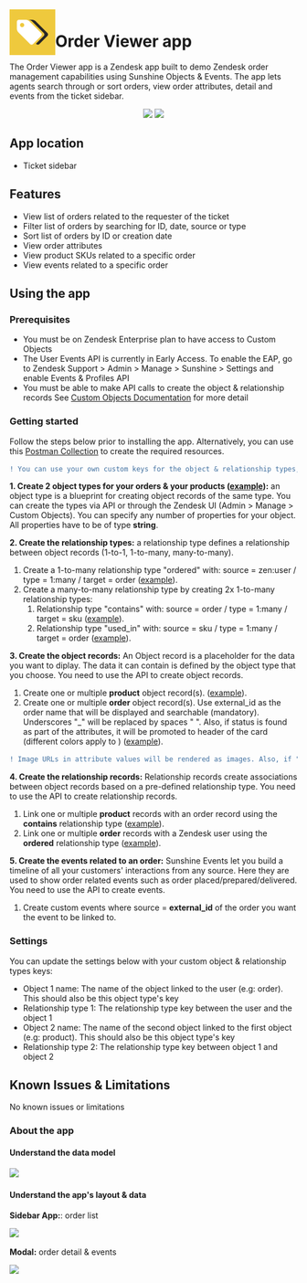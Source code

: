 <img src="./assets/logo.png" align="left" title="CTI app logo" alt="App Logo" width="80px" height="80px">

# Order Viewer app

The Order Viewer app is a Zendesk app built to demo Zendesk order management capabilities using Sunshine Objects & Events. The app lets agents search through or sort orders, view order attributes, detail and events from the ticket sidebar. 

<p align="center">
    <img src="https://cl.ly/a6aec9d3c22c/Screen%252520Recording%2525202019-07-16%252520at%25252002.54%252520pm.gif" width="600px">
    <img src="https://cl.ly/8ee21faf9855/Screen%252520Recording%2525202019-07-16%252520at%25252002.56%252520pm.gif" width="250px">
</p>

## App location

* Ticket sidebar

## Features

* View list of orders related to the requester of the ticket
* Filter list of orders by searching for ID, date, source or type
* Sort list of orders by ID or creation date
* View order attributes
* View product SKUs related to a specific order
* View events related to a specific order

## Using the app

### Prerequisites

* You must be on Zendesk Enterprise plan to have access to Custom Objects
* The User Events API is currently in Early Access. To enable the EAP, go to Zendesk Support > Admin > Manage > Sunshine > Settings and enable Events & Profiles API
* You must be able to make API calls to create the object & relationship records See [Custom Objects Documentation](https://developer.zendesk.com/rest_api/docs/custom-objects-api/introduction) for more detail 

### Getting started
Follow the steps below prior to installing the app. Alternatively, you can use this [Postman Collection](https://github.com/zendesk/pa_apps/tree/master/Misc/Postman) to create the required resources. 

```diff
! You can use your own custom keys for the object & relationship types, and specify them in the app settings. Otherwise, they will default to order, product, ordered, contains & used_in.
```

**1. Create 2 object types for your orders & your products ([example](https://cl.ly/1187aed75e4e)):** an object type is a blueprint for creating object records of the same type. You can create the types via API or through the Zendesk UI (Admin > Manage > Custom Objects). You can specify any number of properties for your object. All properties have to be of type **string**.

**2. Create the relationship types:** a relationship type defines a relationship between object records (1-to-1, 1-to-many, many-to-many).

1. Create a 1-to-many relationship type "ordered" with: source = zen:user / type = 1:many / target = order ([example](https://cl.ly/1ab0faba7727)).
2. Create a many-to-many relationship type by creating 2x 1-to-many relationship types:
    1. Relationship type "contains" with: source = order / type = 1:many / target = sku ([example](https://cl.ly/6be6d7c32ef4)).
    2. Relationship type "used_in" with: source = sku / type = 1:many / target = order ([example](https://cl.ly/51d7586081ba)).

**3. Create the object records:** An Object record is a placeholder for the data you want to diplay. The data it can contain is defined by the object type that you choose. You need to use the API to create object records.

1. Create one or multiple **product** object record(s). ([example](https://cl.ly/5ba80d331f14)).
2. Create one or multiple **order** object record(s). Use external_id as the order name that will be displayed and searchable (mandatory). Underscores "_" will be replaced by spaces " ". Also, if status is found as part of the attributes, it will be promoted to header of the card (different colors apply to ) ([example](https://cl.ly/a8eaec45ecaf)).

```diff
! Image URLs in attribute values will be rendered as images. Also, if "status" is found as part of the attributes, the value of the attribute will be promoted to the header of the card, and different colors will apply depending the value (completed/delivered/done = green, pending/waiting = yellow).
```

**4. Create the relationship records:** Relationship records create associations between object records based on a pre-defined relationship type. You need to use the API to create relationship records.

1. Link one or multiple **product** records with an order record using the **contains** relationship type ([example](https://cl.ly/f7a77abf5eb4)).
2. Link one or multiple **order** records with a Zendesk user using the **ordered** relationship type ([example](https://cl.ly/d31540eb7cfe)).

**5. Create the events related to an order:** Sunshine Events let you build a timeline of all your customers' interactions from any source. Here they are used to show order related events such as order placed/prepared/delivered. You need to use the API to create events.

1. Create custom events where source = **external_id** of the order you want the event to be linked to. 

### Settings
You can update the settings below with your custom object & relationship types keys:

* Object 1 name: The name of the object linked to the user (e.g: order). This should also be this object type's key
* Relationship type 1: The relationship type key between the user and the object 1
* Object 2 name: The name of the second object linked to the first object (e.g: product). This should also be this object type's key
* Relationship type 2: The relationship type key between object 1 and object 2

## Known Issues & Limitations
No known issues or limitations

### About the app

#### Understand the data model
![](https://cl.ly/31f354bfa02a/QuickDBD-Order_Management_App-Data_Model.png)

#### Understand the app's layout & data

**Sidebar App:**: order list

![](https://cl.ly/003ef3c79340/Screenshot%2525202019-02-27%252520at%25252016.39.10.png)

**Modal:** order detail & events

![](https://cl.ly/24ccc327add0/Screenshot%2525202019-02-27%252520at%25252017.03.06.png)